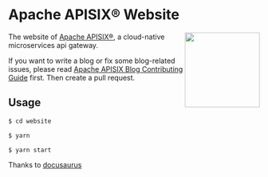 
# Apache APISIX® Website

[<img align="right" width="150" src="./website/static/img/join-slack.png">](https://apisix.apache.org/docs/general/join)

The website of [Apache APISIX®](https://apisix.apache.org/), a cloud-native microservices api gateway.

If you want to write a blog or fix some blog-related issues, please read [Apache APISIX Blog Contributing Guide](http://apisix.apache.org/docs/general/blog) first. Then create a pull request.

## Usage

```sh
$ cd website

$ yarn

$ yarn start
```

Thanks to [docusaurus](https://docusaurus.io/)
